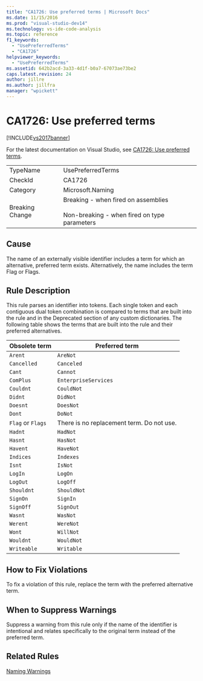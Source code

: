 ```yaml
---
title: "CA1726: Use preferred terms | Microsoft Docs"
ms.date: 11/15/2016
ms.prod: "visual-studio-dev14"
ms.technology: vs-ide-code-analysis
ms.topic: reference
f1_keywords:
  - "UsePreferredTerms"
  - "CA1726"
helpviewer_keywords:
  - "UsePreferredTerms"
ms.assetid: 642b2acd-3a33-4d1f-b0a7-67073ae73be2
caps.latest.revision: 24
author: jillre
ms.author: jillfra
manager: "wpickett"
---
```

# CA1726: Use preferred terms
[!INCLUDE[vs2017banner](../includes/vs2017banner.md)]

For the latest documentation on Visual Studio, see [CA1726: Use preferred terms](https://docs.microsoft.com/visualstudio/code-quality/ca1726-use-preferred-terms).

|||
|-|-|
|TypeName|UsePreferredTerms|
|CheckId|CA1726|
|Category|Microsoft.Naming|
|Breaking Change|Breaking - when fired on assemblies<br /><br /> Non-breaking - when fired on type parameters|

## Cause
 The name of an externally visible identifier includes a term for which an alternative, preferred term exists. Alternatively, the name includes the term Flag or Flags.

## Rule Description
 This rule parses an identifier into tokens. Each single token and each contiguous dual token combination is compared to terms that are built into the rule and in the Deprecated section of any custom dictionaries. The following table shows the terms that are built into the rule and their preferred alternatives.

|Obsolete term|Preferred term|
|-------------------|--------------------|
|`Arent`|`AreNot`|
|`Cancelled`|`Canceled`|
|`Cant`|`Cannot`|
|`ComPlus`|`EnterpriseServices`|
|`Couldnt`|`CouldNot`|
|`Didnt`|`DidNot`|
|`Doesnt`|`DoesNot`|
|`Dont`|`DoNot`|
|`Flag` or `Flags`|There is no replacement term. Do not use.|
|`Hadnt`|`HadNot`|
|`Hasnt`|`HasNot`|
|`Havent`|`HaveNot`|
|`Indices`|`Indexes`|
|`Isnt`|`IsNot`|
|`LogIn`|`LogOn`|
|`LogOut`|`LogOff`|
|`Shouldnt`|`ShouldNot`|
|`SignOn`|`SignIn`|
|`SignOff`|`SignOut`|
|`Wasnt`|`WasNot`|
|`Werent`|`WereNot`|
|`Wont`|`WillNot`|
|`Wouldnt`|`WouldNot`|
|`Writeable`|`Writable`|

## How to Fix Violations
 To fix a violation of this rule, replace the term with the preferred alternative term.

## When to Suppress Warnings
 Suppress a warning from this rule only if the name of the identifier is intentional and relates specifically to the original term instead of the preferred term.

## Related Rules
 [Naming Warnings](../code-quality/naming-warnings.md)

